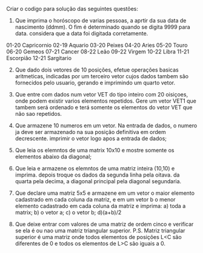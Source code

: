 Criar o codigo para solução das seguintes questões:

1) Que imprima o horóscopo de varias pessoas, a aprtir da sua data de nascimento (ddmm). O fim é determinado quando se digita 9999 para data. considera que a data foi digitada corretamente.

01-20 Capricornio
02-19 Aquario
03-20 Peixes
04-20 Aries
05-20 Touro
06-20 Gemeos
07-21 Cancer
08-22 Leão
09-22 Virgem
10-22 Libra
11-21 Escorpião
12-21   Sargitario

2) Que dado dois vetores de 10 posições, efetue operações basicas aritmeticas, indicadas por um terceiro vetor cujos dados tambem são fornecidos pelo usuario, gerando e imprimindo um quarto vetor.

3) Que  entre com dados num vetor VET do tipo inteiro com 20 oisiçoes, onde podem existir varios elementos repetidos. Gere um vetor VET1 que tambem será ordenado e terá somente os elementos do vetor VET que não sao repetidos.

4) Que armazene 10 numeros em um vetor. Na entrada de dados, o numero ja deve ser armazenado na sua posição definitiva em ordem decrescente. imprimir o vetor logo apos a entrada de dados;

5) Que leia os elemntos de uma matrix 10x10 e mostre somente os elementos abaixo da diagonal;

6)  Que leia e armazene os elemntos de uma matriz inteira (10,10) e imprima. depois troque os dados da segunda linha pela oitava. da quarta pela decima, a diagonal principal pela diagonal segundaria.

7) Que declare uma matriz 5x5  e armazene em um vetor o maior elemento cadastrado em cada coluna da matriz, e em um vetor b o menor elemento cadastrado em cada coluna da matriz e imprima: a) toda a matrix; b) o vetor a; c) o vetor b; d)(a+b)/2

8) Que deixe entrar com valores de uma matriz de ordem cinco e verificar se ela é ou nao uma matriz triangular superior.
P.S. Matriz triangular superior é uma matriz onde todos elementos de posições L<C são diferentes de 0 e todos os elementos de L>C são iguais a 0.